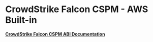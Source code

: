 # CrowdStrike Falcon CSPM - AWS Built-in

[**CrowdStrike Falcon CSPM ABI Documentation**](https://a.co/8Aul03l)